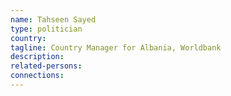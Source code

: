 ```yaml
---
name: Tahseen Sayed
type: politician
country:
tagline: Country Manager for Albania, Worldbank
description:
related-persons:
connections:
---
```

